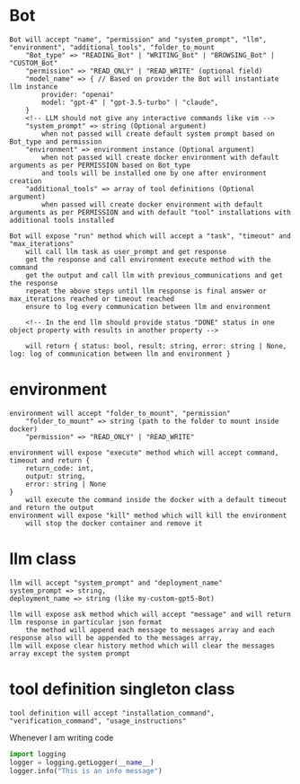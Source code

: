 # Bot
    Bot will accept "name", "permission" and "system_prompt", "llm", "environment", "additional_tools", "folder_to_mount
        "Bot_type" => "READING_Bot" | "WRITING_Bot" | "BROWSING_Bot" | "CUSTOM_Bot"
        "permission" => "READ_ONLY" | "READ_WRITE" (optional field)
        "model_name" => { // Based on provider the Bot will instantiate llm instance
            provider: "openai" 
            model: "gpt-4" | "gpt-3.5-turbo" | "claude",
        }
        <!-- LLM should not give any interactive commands like vim -->
        "system_prompt" => string (Optional argument)
            when not passed will create default system prompt based on Bot_type and permission
        "environment" => environment instance (Optional argument)
            when not passed will create docker environment with default arguments as per PERMISSION based on Bot_type
            and tools will be installed one by one after environment creation
        "additional_tools" => array of tool definitions (Optional argument)
            when passed will create docker environment with default arguments as per PERMISSION and with default "tool" installations with additional tools installed

    Bot will expose "run" method which will accept a "task", "timeout" and "max_iterations"
        will call llm task as user_prompt and get response
        get the response and call environment execute method with the command
        get the output and call llm with previous_communications and get the response
        repeat the above steps until llm response is final answer or max_iterations reached or timeout reached
        ensure to log every communication between llm and environment

        <!-- In the end llm should provide status "DONE" status in one object property with results in another property -->

        will return { status: bool, result: string, error: string | None, log: log of communication between llm and environment }
        


# environment
    environment will accept "folder_to_mount", "permission"
        "folder_to_mount" => string (path to the folder to mount inside docker)
        "permission" => "READ_ONLY" | "READ_WRITE"

    environment will expose "execute" method which will accept command, timeout and return {
        return_code: int,
        output: string,
        error: string | None
    }
        will execute the command inside the docker with a default timeout and return the output
    environment will expose "kill" method which will kill the environment
        will stop the docker container and remove it

# llm class

    llm will accept "system_prompt" and "deployment_name"
    system_prompt => string, 
    deployment_name => string (like my-custom-gpt5-Bot)

    llm will expose ask method which will accept "message" and will return llm response in particular json format
        the method will append each message to messages array and each response also will be appended to the messages array, 
    llm will expose clear history method which will clear the messages array except the system prompt
    

# tool definition singleton class
    tool definition will accept "installation_command", "verification_command", "usage_instructions"

Whenever I am writing code 
```py
import logging
logger = logging.getLogger(__name__)
logger.info("This is an info message")
```